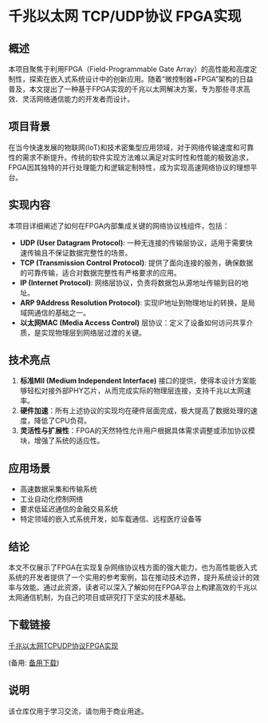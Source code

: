 # 千兆以太网 TCP/UDP协议 FPGA实现

## 概述

本项目聚焦于利用FPGA（Field-Programmable Gate Array）的高性能和高度定制性，探索在嵌入式系统设计中的创新应用。随着“微控制器+FPGA”架构的日益普及，本文提出了一种基于FPGA实现的千兆以太网解决方案，专为那些寻求高效、灵活网络通信能力的开发者而设计。

## 项目背景

在当今快速发展的物联网(IoT)和技术密集型应用领域，对于网络传输速度和可靠性的需求不断提升。传统的软件实现方法难以满足对实时性和性能的极致追求，FPGA因其独特的并行处理能力和逻辑定制特性，成为实现高速网络协议的理想平台。

## 实现内容

本项目详细阐述了如何在FPGA内部集成关键的网络协议栈组件，包括：

- **UDP (User Datagram Protocol)**: 一种无连接的传输层协议，适用于需要快速传输且不保证数据完整性的场景。
- **TCP (Transmission Control Protocol)**: 提供了面向连接的服务，确保数据的可靠传输，适合对数据完整性有严格要求的应用。
- **IP (Internet Protocol)**: 网络层协议，负责将数据包从源地址传输到目的地址。
- **ARP 9Address Resolution Protocol)**: 实现IP地址到物理地址的转换，是局域网通信的基础之一。
- **以太网MAC (Media Access Control)** 层协议：定义了设备如何访问共享介质，是实现物理层到网络层过渡的关键。

## 技术亮点

1. **标准MII (Medium Independent Interface)** 接口的提供，使得本设计方案能够轻松对接外部PHY芯片，从而完成实际的物理层连接，支持千兆以太网速率。
2. **硬件加速**：所有上述协议的实现均在硬件层面完成，极大提高了数据处理的速度，降低了CPU负荷。
3. **灵活性与扩展性**：FPGA的天然特性允许用户根据具体需求调整或添加协议模块，增强了系统的适应性。

## 应用场景

- 高速数据采集和传输系统
- 工业自动化控制网络
- 要求低延迟通信的金融交易系统
- 特定领域的嵌入式系统开发，如车载通信、远程医疗设备等

## 结论

本文不仅展示了FPGA在实现复杂网络协议栈方面的强大能力，也为高性能嵌入式系统的开发者提供了一个实用的参考案例，旨在推动技术边界，提升系统设计的效率与效能。通过此资源，读者可以深入了解如何在FPGA平台上构建高效的千兆以太网通信机制，为自己的项目或研究打下坚实的技术基础。

## 下载链接
[千兆以太网TCPUDP协议FPGA实现](https://pan.quark.cn/s/5eeb298c8a9f) 

(备用: [备用下载](https://pan.baidu.com/s/1JynC7LXoj8pqK_igEE1wgg?pwd=1234))

## 说明

该仓库仅用于学习交流，请勿用于商业用途。
